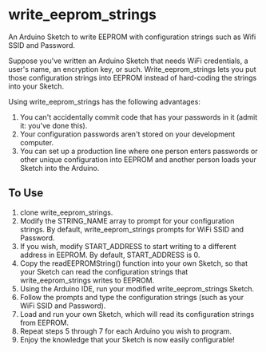 # write_eeprom_strings
An Arduino Sketch to write EEPROM with configuration strings such as Wifi SSID and Password.

Suppose you've written an Arduino Sketch that needs WiFi credentials, a user's name, an encryption key, or such. Write_eeprom_strings lets you put those configuration strings into EEPROM instead of hard-coding the strings into your Sketch.

Using write_eeprom_strings has the following advantages:

1. You can't accidentally commit code that has your passwords in it (admit it: you've done this).
2. Your configuration passwords aren't stored on your development computer.
3. You can set up a production line where one person enters passwords or other unique configuration into EEPROM and another person loads your Sketch into the Arduino.

## To Use

1. clone write_eeprom_strings.
2. Modify the STRING_NAME array to prompt for your configuration strings.  By default, write_eeprom_strings prompts for WiFi SSID and Password.
3. If you wish, modify START_ADDRESS to start writing to a different address in EEPROM.  By default, START_ADDRESS is 0.
4. Copy the readEEPROMString() function into your own Sketch, so that your Sketch can read the configuration strings that write_eeprom_strings writes to EEPROM.
5. Using the Arduino IDE, run your modified write_eeprom_strings Sketch.
6. Follow the prompts and type the configuration strings (such as your WiFi SSID and Password).
7. Load and run your own Sketch, which will read its configuration strings from EEPROM.
8. Repeat steps 5 through 7 for each Arduino you wish to program.
9. Enjoy the knowledge that your Sketch is now easily configurable!
